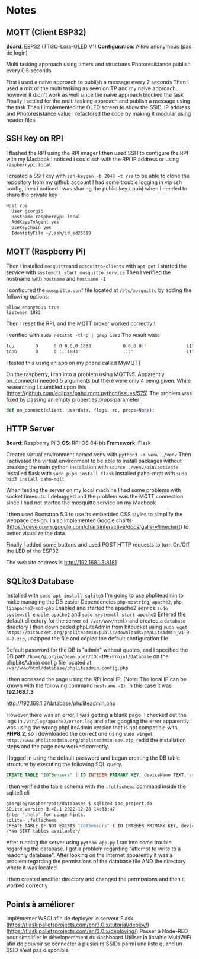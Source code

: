 # Notes

## MQTT (Client ESP32)

**Board**: ESP32 (TTGO-Lora-OLED V1)
**Configuration**: Allow anonymous (pas de login)

Multi tasking approach using timers and structures
Photoresistance publish every 0.5 seconds

First i used a naive approach to publish a message every 2 seconds
Then i used a mix of the multi tasking as seen on TP and my naive approach, however it didn't work as well since the naive approach blocked the task
Finally I settled for the multi tasking approach and publish a message using the task
Then I implemented the OLED screen to show the SSID, IP address and Photoresistance value
I refactored the code by making it modular using header files

## SSH key on RPI

I flashed the RPI using the RPI imager
I then used SSH to configure the RPI with my Macbook
I noticed i could ssh with the RPI IP address or using `raspberrypi.local`

I created a SSH key with `ssh-keygen -b 2048 -t rsa` to be able to clone the repository from my github account
I had some trouble logging in via ssh config, then i noticed I was sharing the public key (.pub) when i needed to share the private key

```sh
Host rpi
  User giorgio
  Hostname raspberrypi.local
  AddKeysToAgent yes
  UseKeychain yes
  IdentityFile ~/.ssh/id_ed25519
```

## MQTT (Raspberry Pi)

Then i installed `mosquitto`and `mosquitto-clients` with `apt get`
I started the service with `systemctl start mosquitto.service`
Then I verified the hostname with `hostname` and `hostname -I`

I configured the `mosquitto.conf` file located at `/etc/mosquitto` by adding the following options:

```
allow_anonymous true
listener 1883
````

Then I reset the RPI, and the MQTT broker worked correctly!!!

I verified with `sudo netstat -tlnp | grep 1883`
The result was:

```sh
tcp        0      0 0.0.0.0:1883            0.0.0.0:*               LISTEN      684/mosquitto
tcp6       0      0 :::1883                 :::*                    LISTEN      684/mosquitto
```

I tested this using an app on my phone called MyMQTT

On the raspberry, I ran into a problem using MQTTv5. Apparently on_connect() needed 5 arguments but there were only 4 being given.
While researching I stumbled upon this (<https://github.com/eclipse/paho.mqtt.python/issues/575>)
The problem was fixed by passing an empty properties *props* parameter

```python
def on_connect(client, userdata, flags, rc, props=None):
```

## HTTP Server

**Board**: Raspberry Pi 3
**OS**: RPI OS 64-bit
**Framework**: Flask

Created virtual environment named venv with `python3 -m venv ./venv`
Then I activated the virtual environment to be able to install packages without breaking the main python installation with `source ./venv/bin/activate`
Installed flask with `sudo pip3 install flask`
Installed paho-mqtt with `sudo pip3 install paho-mqtt`

When testing the server on my local machine I had some problems with socket timeouts. I debugged and the problem was the MQTT connection since I had not started the mosquitto service on my Macbook

I then used Bootstrap 5.3 to use its embedded CSS styles to simplify the webpage design. I also implemented Google charts (<https://developers.google.com/chart/interactive/docs/gallery/linechart>) to better visualize the data.

Finally I added some buttons and used POST HTTP requests to turn On/Off the LED of the ESP32

The website address is <http://192.168.1.3:8181>

## SQLite3 Database

Installed with `sudo apt install sqlite3`
I'm going to use phpliteadmin to make managing the DB easier
Dependencies `php-mbstring`, `apache2`, `php`, `libapache2-mod-php`
Enabled and started the apache2 service `sudo systemctl enable apache2` and `sudo systemctl start apache2`
Entered the default directory for the server `cd /var/www/html/` and created a `database` directory
I then downloaded phpLiteAdmin from bitbucket using `sudo wget https://bitbucket.org/phpliteadmin/public/downloads/phpLiteAdmin_v1-9-8-2.zip`, unzipped the file and copied the default configuration file

Default password for the DB is "admin" without quotes, and I specified the DB path `/home/giorgio/Developer/IOC-TME/Projet/Database` on the phpLiteAdmin config file located at `/var/www/html/database/phpliteadmin.config.php`

I then accessed the page using the RPI local IP.
(Note: The local IP can be known with the following command `hostname -I`), in this case it was **192.168.1.3**

<http://192.168.1.3/database/phpliteadmin.php>

However there was an error, I was getting a blank page.
I checked out the logs in `/var/log/apache2/error.log` and after googling the error apparently I was using the wrong phpLiteAdmin version that is not compatible with **PHP8.2**, so I downloaded the correct one using `sudo winget http://www.phpliteadmin.org/phpliteadmin-dev.zip`, redid the installation steps and the page now worked correctly.

I logged in using the default password and begun creating the DB table structure by executing the following SQL query.

```sql
CREATE TABLE "IOTSensors" ( ID INTEGER PRIMARY KEY, deviceName TEXT,'sensor' TEXT,'reading' INT ,'timestamp' DATETIME)
```

I then verified the table schema with the `.fullschema` command inside the sqlite3 cli

```sh
giorgio@raspberrypi:/databases $ sqlite3 ioc_project.db
SQLite version 3.40.1 2022-12-28 14:03:47
Enter ".help" for usage hints.
sqlite> .fullschema
CREATE TABLE IF NOT EXISTS "IOTSensors" ( ID INTEGER PRIMARY KEY, deviceName TEXT,'sensor' TEXT,'reading' INT ,'timestamp' DATETIME);
/*No STAT tables available*/
```

After running the server using `python app.py` I ran into some trouble regarding the database. I got a problem regarding "attempt to write to a readonly database". After looking on the internet apparently it was a problem regarding the permissions of the database file AND the directory where it was located.

I then created another directory and changed the permissions and then it worked correctly

## Points à améliorer

Implémenter WSGI afin de deployer le serveur Flask (<https://flask.palletsprojects.com/en/3.0.x/tutorial/deploy/>) (<https://flask.palletsprojects.com/en/3.0.x/deploying/>)
Passer à Node-RED pour simplifier le dévelopemment du dashboard
Utiliser la librairie MultiWiFi afin de pouvoir se connecter à plusieurs SSIDs parmi une liste quand un SSID n'est pas disponible
